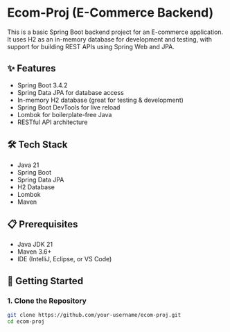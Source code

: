 # Ecom-Proj (E-Commerce Backend)

This is a basic Spring Boot backend project for an E-commerce application. It uses H2 as an in-memory database for development and testing, with support for building REST APIs using Spring Web and JPA.

## ✨ Features

- Spring Boot 3.4.2
- Spring Data JPA for database access
- In-memory H2 database (great for testing & development)
- Spring Boot DevTools for live reload
- Lombok for boilerplate-free Java
- RESTful API architecture

## 🛠️ Tech Stack

- Java 21
- Spring Boot
- Spring Data JPA
- H2 Database
- Lombok
- Maven

## 📋 Prerequisites

- Java JDK 21
- Maven 3.6+
- IDE (IntelliJ, Eclipse, or VS Code)

## 🚀 Getting Started

### 1. Clone the Repository

```bash
git clone https://github.com/your-username/ecom-proj.git
cd ecom-proj
